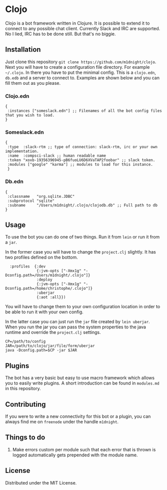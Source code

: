 # Clojo

Clojo is a bot framework written in Clojure. It is possible to extend it to
connect to any possible chat client. Currently Slack and IRC are supported.  No
I lied, IRC has to be done still. But that's no biggie.

## Installation

Just clone this repository `git clone https://github.com/m1dnight/clojo`. Next
you will have to create a configuration file directory. For example
`~/.clojo`. In there you have to put the minimal config. This is a `clojo.edn`,
`db.edb` and a server to connect to. Examples are shown below and you can fill them out as you please.


### Clojo.edn
```
{
 :instances ["someslack.edn"] ;; Filenames of all the bot config files that you wish to load.
}
```

### Someslack.edn

```
{
 :type  :slack-rtm ;; type of connection: slack-rtm, irc or your own implementation.
 :name  :compsci-slack ;; human readable name
 :token "xoxb-19356396945-pB6fuoLU6D6XVaTAP2foobar" ;; slack token.
 :modules ["google" "karma"] ;; modules to load for this instance.
 }
```

### Db.edn

```
{
 :classname   "org.sqlite.JDBC"
 :subprotocol "sqlite"
 :subname     "/Users/m1dnight/.clojo/clojodb.db" ;; Full path to db
}
```

## Usage

To use the bot you can do one of two things. Run it from `lein` or run it from a
`jar`.

In the former case you will have to change the `project.clj` slightly. It has
two profiles defined on the bottom.

```
  :profiles  {:dev  
              {:jvm-opts ["-Xmx1g" "-Dconfig.path=/Users/m1dnight/.clojo"]}
              :deploy             
              {:jvm-opts ["-Xmx1g" "-Dconfig.path=/home/christophe/.clojo"]}
              :uberjar
              {:aot :all}})
```

You will have to change them to your own configuration location in order to be
able to run it with your own config.

In the latter case you can just run the `jar` file created by `lein
uberjar`. When you run the jar you can pass the system properties to the java
runtime and override the `project.clj` settings.

```
CP=/path/to/config
JAR=/path/to/clojo/jar/file/form/uberjar
java -Dconfig.path=$CP -jar $JAR
```

## Plugins

The bot has a very basic but easy to use macro framework which allows you to
easily write plugins. A short introduction can be found in `modules.md` in this
repository.


## Contributing

If you were to write a new connectivity for this bot or a plugin, you can always
find me on `freenode` under the handle `m1dnight`.


## Things to do

 1. Make errors custom per module such that each error that is thrown
    is logged automatically gets prepended with the module name.

## License

Distributed under the MIT License.
